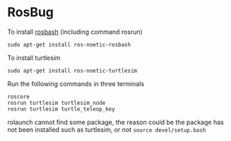 # RosBug

To install [rosbash](http://wiki.ros.org/rosbash) (including command rosrun)
```
sudo apt-get install ros-noetic-rosbash
```

To install turtlesim
```
sudo apt-get install ros-noetic-turtlesim
```
Run the following commands in three terminals
```
roscore
rosrun turtlesim turtlesim_node
rosrun turtlesim turtle_teleop_key
```

rolaunch cannot find some package, the reason could be the package has not been installed such as turtlesim, or not ```source devel/setup.bash```
